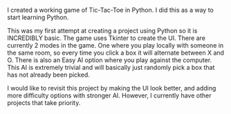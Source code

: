 I created a working game of Tic-Tac-Toe in Python. I did this as a way to start learning Python.

This was my first attempt at creating a project using Python so it is INCREDIBLY basic. The game uses Tkinter to create the UI. There are currently 2 modes in the game. One where you play locally with someone in the same room, so every time you click a box it will alternate between X and O. There is also an Easy AI option where you play against the computer. This AI is extremely trivial and will basically just randomly pick a box that has not already been picked.

I would like to revisit this project by making the UI look better, and adding more difficulty options with stronger AI. However, I currently have other projects that take priority. 
